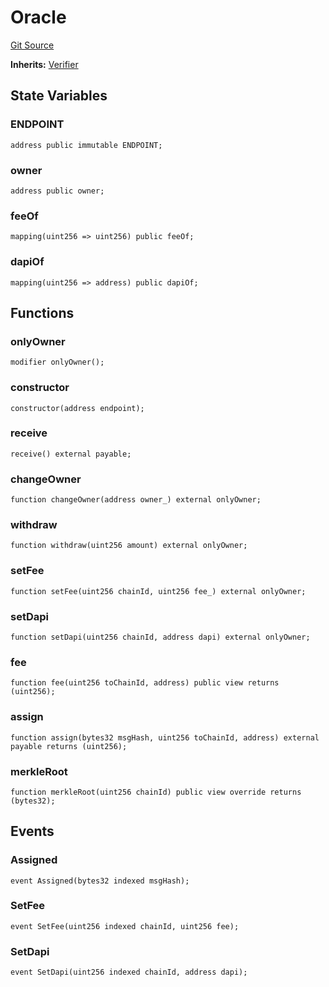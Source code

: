 # Oracle
[Git Source](https://github.com/darwinia-network/ORMP/blob/ee39b68e9de8fcd65763e52aec00c1d9ff4831db/src/eco/Oracle.sol)

**Inherits:**
[Verifier](/src/Verifier.sol/abstract.Verifier.md)


## State Variables
### ENDPOINT

```solidity
address public immutable ENDPOINT;
```


### owner

```solidity
address public owner;
```


### feeOf

```solidity
mapping(uint256 => uint256) public feeOf;
```


### dapiOf

```solidity
mapping(uint256 => address) public dapiOf;
```


## Functions
### onlyOwner


```solidity
modifier onlyOwner();
```

### constructor


```solidity
constructor(address endpoint);
```

### receive


```solidity
receive() external payable;
```

### changeOwner


```solidity
function changeOwner(address owner_) external onlyOwner;
```

### withdraw


```solidity
function withdraw(uint256 amount) external onlyOwner;
```

### setFee


```solidity
function setFee(uint256 chainId, uint256 fee_) external onlyOwner;
```

### setDapi


```solidity
function setDapi(uint256 chainId, address dapi) external onlyOwner;
```

### fee


```solidity
function fee(uint256 toChainId, address) public view returns (uint256);
```

### assign


```solidity
function assign(bytes32 msgHash, uint256 toChainId, address) external payable returns (uint256);
```

### merkleRoot


```solidity
function merkleRoot(uint256 chainId) public view override returns (bytes32);
```

## Events
### Assigned

```solidity
event Assigned(bytes32 indexed msgHash);
```

### SetFee

```solidity
event SetFee(uint256 indexed chainId, uint256 fee);
```

### SetDapi

```solidity
event SetDapi(uint256 indexed chainId, address dapi);
```

